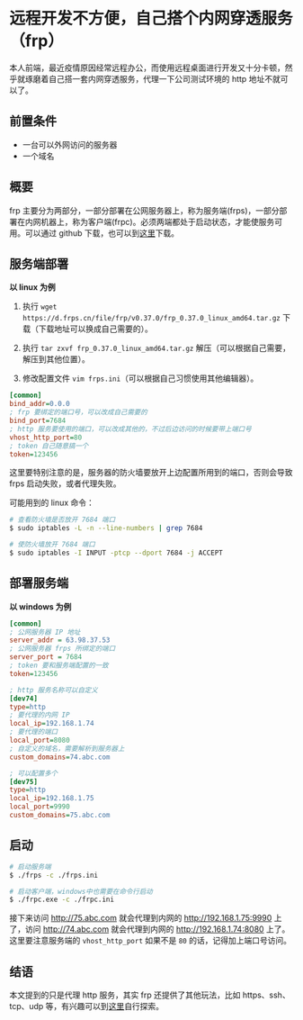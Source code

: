 # 远程开发不方便，自己搭个内网穿透服务（frp）

本人前端，最近疫情原因经常远程办公，而使用远程桌面进行开发又十分卡顿，然乎就琢磨着自己搭一套内网穿透服务，代理一下公司测试环境的 http 地址不就可以了。

## 前置条件

- 一台可以外网访问的服务器
- 一个域名

## 概要

frp 主要分为两部分，一部分部署在公网服务器上，称为服务端(frps)，一部分部署在内网机器上，称为客户端(frpc)。必须两端都处于启动状态，才能使服务可用。可以通过 github 下载，也可以到[这里](https://d.frps.cn/)下载。

## 服务端部署

**以 linux 为例**

1. 执行 `wget https://d.frps.cn/file/frp/v0.37.0/frp_0.37.0_linux_amd64.tar.gz` 下载（下载地址可以换成自己需要的）。

2. 执行 `tar zxvf frp_0.37.0_linux_amd64.tar.gz` 解压（可以根据自己需要，解压到其他位置）。

3. 修改配置文件 `vim frps.ini`（可以根据自己习惯使用其他编辑器）。

```ini
[common]
bind_addr=0.0.0
; frp 要绑定的端口号，可以改成自己需要的
bind_port=7684
; http 服务要使用的端口，可以改成其他的，不过后边访问的时候要带上端口号
vhost_http_port=80
; token 自己随意搞一个
token=123456
```

这里要特别注意的是，服务器的防火墙要放开上边配置所用到的端口，否则会导致 frps 启动失败，或者代理失败。

可能用到的 linux 命令：

```bash
# 查看防火墙是否放开 7684 端口
$ sudo iptables -L -n --line-numbers | grep 7684

# 使防火墙放开 7684 端口
$ sudo iptables -I INPUT -ptcp --dport 7684 -j ACCEPT
```

## 部署服务端

**以 windows 为例**

```ini
[common]
; 公网服务器 IP 地址
server_addr = 63.98.37.53
; 公网服务器 frps 所绑定的端口
server_port = 7684
; token 要和服务端配置的一致
token=123456

; http 服务名称可以自定义
[dev74]
type=http
; 要代理的内网 IP
local_ip=192.168.1.74
; 要代理的端口
local_port=8080
; 自定义的域名，需要解析到服务器上
custom_domains=74.abc.com

; 可以配置多个
[dev75]
type=http
local_ip=192.168.1.75
local_port=9990
custom_domains=75.abc.com
```

## 启动

```bash
# 启动服务端
$ ./frps -c ./frps.ini

# 启动客户端，windows中也需要在命令行启动
$ ./frpc.exe -c ./frpc.ini
```

接下来访问 http://75.abc.com 就会代理到内网的 http://192.168.1.75:9990 上了，访问 http://74.abc.com 就会代理到内网的 http://192.168.1.74:8080 上了。这里要注意服务端的 `vhost_http_port` 如果不是 `80` 的话，记得加上端口号访问。

## 结语

本文提到的只是代理 http 服务，其实 frp 还提供了其他玩法，比如 https、ssh、tcp、udp 等，有兴趣可以到[这里](https://frps.cn/document)自行探索。
